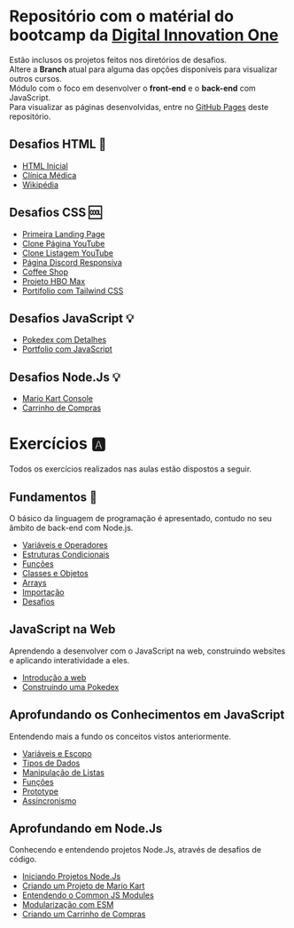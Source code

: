 # Repositório com o matérial do bootcamp da [Digital Innovation One](https://web.dio.me)
Estão inclusos os projetos feitos nos diretórios de desafios. <br>
Altere a **Branch** atual para alguma das opções disponíveis para visualizar outros cursos. <br>
Módulo com o foco em desenvolver o **front-end** e o **back-end** com JavaScript.<br>
Para visualizar as páginas desenvolvidas, entre no [GitHub Pages](https://gabryel-barboza.github.io/DIO/) deste repositório.

## Desafios HTML 📄
* [HTML Inicial](https://gabryel-barboza.github.io/DIO/web_developer/javascript/Desafios/Desafios_HTML/html_inicial.html)
* [Clínica Médica](https://gabryel-barboza.github.io/DIO/web_developer/javascript/Desafios/Desafios_HTML/clinica_medica/index.html)
* [Wikipédia](https://gabryel-barboza.github.io/DIO/web_developer/javascript/Desafios/Desafios_HTML/wikipedia/index.html)

## Desafios CSS 🆒
* [Primeira Landing Page](https://gabryel-barboza.github.io/DIO/web_developer/javascript/Desafios/Desafios_CSS/Primeira%20Landing%20Page)
* [Clone Página YouTube](https://gabryel-barboza.github.io/DIO/web_developer/javascript/Desafios/Desafios_CSS/Clone%20Página%20YouTube)
* [Clone Listagem YouTube](https://gabryel-barboza.github.io/DIO/web_developer/javascript/Desafios/Desafios_CSS/Clone%20Listagem%20do%20Youtube)
* [Página Discord Responsiva](https://gabryel-barboza.github.io/DIO/web_developer/javascript/Desafios/Desafios_CSS/Clone%20Discord)
* [Coffee Shop](https://gabryel-barboza.github.io/DIO/web_developer/javascript/Desafios/Desafios_CSS/Coffee%20Shop)
* [Projeto HBO Max](https://gabryel-barboza.github.io/DIO/web_developer/javascript/Desafios/Desafios_CSS/Clone%20HBO%20Max)
* [Portifolio com Tailwind CSS](https://gabryel-barboza.github.io/DIO/web_developer/javascript/Desafios/Desafios_CSS/Portifolio/src)

## Desafios JavaScript 💡
* [Pokedex com Detalhes](https://gabryel-barboza.github.io/DIO/web_developer/javascript/Desafios/Desafios_JavaScript/Pokedex)
* [Portfolio com JavaScript](https://gabryel-barboza.github.io/DIO/web_developer/javascript/Desafios/Desafios_JavaScript/Portfolio)

## Desafios Node.Js 💡
* [Mario Kart Console](https://github.com/Gabryel-Barboza/DIO/tree/JavaScript/web_developer/nodejs/00_Desafios/01_mario_kart)
* [Carrinho de Compras](https://github.com/Gabryel-Barboza/DIO/tree/JavaScript/web_developer/nodejs/00_Desafios/02_carrinho_shopee)

# Exercícios 🅰
Todos os exercícios realizados nas aulas estão dispostos a seguir.

## Fundamentos 👶
O básico da linguagem de programação é apresentado, contudo no seu âmbito de back-end com Node.js.
* [Variáveis e Operadores](https://github.com/Gabryel-Barboza/DIO/tree/JavaScript/web_developer/javascript/01_Fundamentos/01_Variáveis%20e%20Operadores)
* [Estruturas Condicionais](https://github.com/Gabryel-Barboza/DIO/tree/JavaScript/web_developer/javascript/01_Fundamentos/02_Estruturas%20Condicionais)
* [Funções](https://github.com/Gabryel-Barboza/DIO/tree/JavaScript/web_developer/javascript/01_Fundamentos/03_Funções)
* [Classes e Objetos](https://github.com/Gabryel-Barboza/DIO/tree/JavaScript/web_developer/javascript/01_Fundamentos/04_Classes%20e%20Objetos)
* [Arrays](https://github.com/Gabryel-Barboza/DIO/tree/JavaScript/web_developer/javascript/01_Fundamentos/05_Arrays)
* [Importação](https://github.com/Gabryel-Barboza/DIO/tree/JavaScript/web_developer/javascript/01_Fundamentos/06_Importação)
* [Desafios](https://github.com/Gabryel-Barboza/DIO/tree/JavaScript/web_developer/javascript/01_Fundamentos/07_Desafios)

## JavaScript na Web
Aprendendo a desenvolver com o JavaScript na web, construindo websites e aplicando interatividade a eles.
* [Introdução a web](https://gabryel-barboza.github.io/DIO/web_developer/javascript/02_JavaScript%20Web/Introdução)
* [Construindo uma Pokedex](https://gabryel-barboza.github.io/DIO/web_developer/javascript/02_JavaScript%20Web/Criando%20uma%20Pokedex)

## Aprofundando os Conhecimentos em JavaScript
Entendendo mais a fundo os conceitos vistos anteriormente.
* [Variáveis e Escopo](https://github.com/Gabryel-Barboza/DIO/tree/JavaScript/web_developer/javascript/03_Aprofundando%20Conceitos/Variáveis%20e%20Escopo)
* [Tipos de Dados](https://github.com/Gabryel-Barboza/DIO/tree/JavaScript/web_developer/javascript/03_Aprofundando%20Conceitos/Tipos%20de%20Dados)
* [Manipulação de Listas](https://github.com/Gabryel-Barboza/DIO/tree/JavaScript/web_developer/javascript/03_Aprofundando%20Conceitos/Manipulação%20de%20Listas)
* [Funções](https://github.com/Gabryel-Barboza/DIO/tree/JavaScript/web_developer/javascript/03_Aprofundando%20Conceitos/Funções)
* [Prototype](https://github.com/Gabryel-Barboza/DIO/tree/JavaScript/web_developer/javascript/03_Aprofundando%20Conceitos/Prototype)
* [Assincronismo](https://github.com/Gabryel-Barboza/DIO/tree/JavaScript/web_developer/javascript/03_Aprofundando%20Conceitos/Assincronismo)

## Aprofundando em Node.Js
Conhecendo e entendendo projetos Node.Js, através de desafios de código.
* [Iniciando Projetos Node.Js](https://github.com/Gabryel-Barboza/DIO/tree/JavaScript/web_developer/nodejs/02_meu-primeiro-projeto)
* [Criando um Projeto de Mario Kart](https://github.com/Gabryel-Barboza/DIO/tree/JavaScript/web_developer/nodejs/00_Desafios/01_mario_kart)
* [Entendendo o Common JS Modules](https://github.com/Gabryel-Barboza/DIO/tree/JavaScript/web_developer/nodejs/03_common-js-modules)
* [Modularização com ESM](https://github.com/Gabryel-Barboza/DIO/tree/JavaScript/web_developer/nodejs/04-esm-modules)
* [Criando um Carrinho de Compras](https://github.com/Gabryel-Barboza/DIO/tree/JavaScript/web_developer/nodejs/00_Desafios/02_carrinho_shopee)
